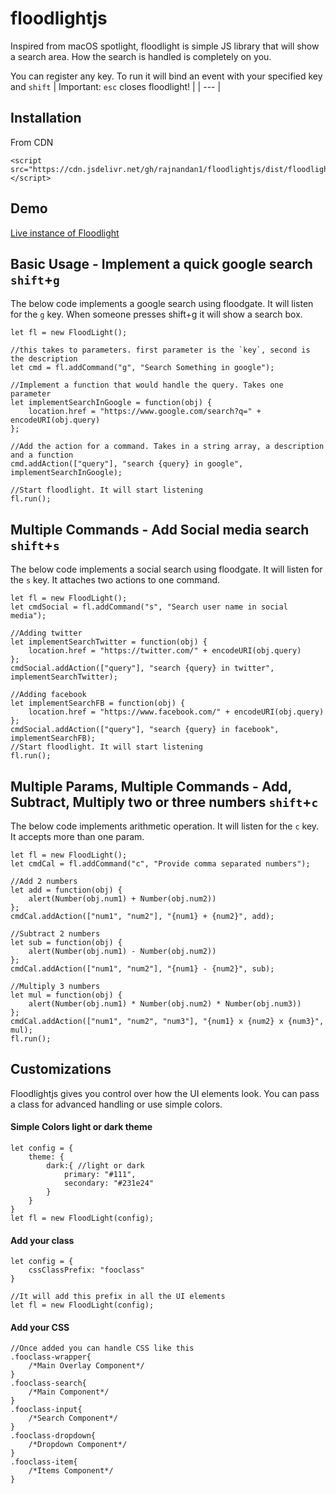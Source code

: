 # floodlightjs
Inspired from macOS spotlight, floodlight is simple JS library that will show a search area. How the search is handled is completely on you.

You can register any key. To run it will bind an event with your specified key and `shift`
| Important: `esc` closes floodlight! |
| --- |
## Installation
From CDN
```
<script src="https://cdn.jsdelivr.net/gh/rajnandan1/floodlightjs/dist/floodlight.min.js"></script>
```
## Demo
[Live instance of Floodlight](https://rajnandan1.github.io/floodlightjs/index.html)
## Basic Usage - Implement a quick google search `shift`+`g`

The below code implements a google search using floodgate. It will listen for the `g` key. When someone presses shift+g it will show a search box.
```
let fl = new FloodLight();

//this takes to parameters. first parameter is the `key`, second is the description
let cmd = fl.addCommand("g", "Search Something in google");

//Implement a function that would handle the query. Takes one parameter
let implementSearchInGoogle = function(obj) {
	location.href = "https://www.google.com/search?q=" + encodeURI(obj.query)
};

//Add the action for a command. Takes in a string array, a description and a function
cmd.addAction(["query"], "search {query} in google", implementSearchInGoogle);

//Start floodlight. It will start listening
fl.run();
```

## Multiple Commands - Add Social media search `shift`+`s`

The below code implements a social search using floodgate. It will listen for the `s` key. It attaches two actions to one command.

```
let fl = new FloodLight();
let cmdSocial = fl.addCommand("s", "Search user name in social media");

//Adding twitter
let implementSearchTwitter = function(obj) {
	location.href = "https://twitter.com/" + encodeURI(obj.query)
};
cmdSocial.addAction(["query"], "search {query} in twitter", implementSearchTwitter);

//Adding facebook
let implementSearchFB = function(obj) {
	location.href = "https://www.facebook.com/" + encodeURI(obj.query)
};
cmdSocial.addAction(["query"], "search {query} in facebook", implementSearchFB);
//Start floodlight. It will start listening
fl.run();
```
## Multiple Params, Multiple Commands - Add, Subtract, Multiply two or three numbers `shift`+`c`

The below code implements arithmetic operation. It will listen for the `c` key. It accepts more than one param.

```
let fl = new FloodLight();
let cmdCal = fl.addCommand("c", "Provide comma separated numbers");

//Add 2 numbers
let add = function(obj) {
	alert(Number(obj.num1) + Number(obj.num2))
};
cmdCal.addAction(["num1", "num2"], "{num1} + {num2}", add);

//Subtract 2 numbers
let sub = function(obj) {
	alert(Number(obj.num1) - Number(obj.num2))
};
cmdCal.addAction(["num1", "num2"], "{num1} - {num2}", sub);

//Multiply 3 numbers
let mul = function(obj) {
	alert(Number(obj.num1) * Number(obj.num2) * Number(obj.num3))
};
cmdCal.addAction(["num1", "num2", "num3"], "{num1} x {num2} x {num3}", mul);
fl.run();
```
## Customizations

Floodlightjs gives you control over how the UI elements look. You can pass a class for advanced handling or use simple colors.
#### Simple Colors light or dark theme
```
let config = {
	theme: {
		dark:{ //light or dark
			primary: "#111",
			secondary: "#231e24"
		}
	}
}
let fl = new FloodLight(config);
```
#### Add your class
```
let config = {
	cssClassPrefix: "fooclass"
}	

//It will add this prefix in all the UI elements
let fl = new FloodLight(config);
```
#### Add your CSS
```
//Once added you can handle CSS like this
.fooclass-wrapper{
	/*Main Overlay Component*/
}
.fooclass-search{
	/*Main Component*/
}
.fooclass-input{
	/*Search Component*/
}
.fooclass-dropdown{
	/*Dropdown Component*/
}
.fooclass-item{
	/*Items Component*/
}
```








